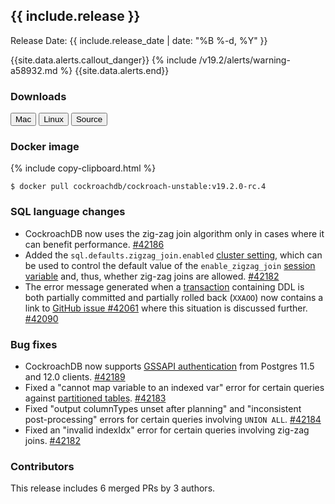 <h2 id="{{ include.release | slugify }}">{{ include.release }}</h2>

Release Date: {{ include.release_date | date: "%B %-d, %Y" }}

{{site.data.alerts.callout_danger}}
{% include /v19.2/alerts/warning-a58932.md %}
{{site.data.alerts.end}}

<h3 id="v19.2.0-rc.4-downloads">Downloads</h3>

<div id="os-tabs" class="clearfix os-tabs_button-outline-primary">
    <a href="https://binaries.cockroachdb.com/cockroach-v19.2.0-rc.4.darwin-10.9-amd64.tgz"><button id="mac" data-eventcategory="mac-binary-release-notes">Mac</button></a>
    <a href="https://binaries.cockroachdb.com/cockroach-v19.2.0-rc.4.linux-amd64.tgz"><button id="linux" data-eventcategory="linux-binary-release-notes">Linux</button></a>
    <a href="https://binaries.cockroachdb.com/cockroach-v19.2.0-rc.4.src.tgz"><button id="source" data-eventcategory="source-release-notes">Source</button></a>
</div>

<h3 id="v19.2.0-rc.4-docker-image">Docker image</h3>

{% include copy-clipboard.html %}
~~~shell
$ docker pull cockroachdb/cockroach-unstable:v19.2.0-rc.4
~~~

<h3 id="v19.2.0-rc.4-sql-language-changes">SQL language changes</h3>

- CockroachDB now uses the zig-zag join algorithm only in cases where it can benefit performance. [#42186][#42186]
- Added the `sql.defaults.zigzag_join.enabled` [cluster setting](../v19.2/cluster-settings.html), which can be used to control the default value of the `enable_zigzag_join` [session variable](../v19.2/set-vars.html) and, thus, whether zig-zag joins are allowed. [#42182][#42182]
- The error message generated when a [transaction](../v19.2/transactions.html) containing DDL is both partially committed and partially rolled back (`XXAOO`) now contains a link to [GitHub issue #42061](https://github.com/cockroachdb/cockroach/issues/42061) where this situation is discussed further. [#42090][#42090]

<h3 id="v19.2.0-rc.4-bug-fixes">Bug fixes</h3>

- CockroachDB now supports [GSSAPI authentication](../v19.2/gssapi_authentication.html) from Postgres 11.5 and 12.0 clients. [#42189][#42189]
- Fixed a "cannot map variable to an indexed var" error for certain queries against [partitioned tables](../v19.2/partitioning.html). [#42183][#42183]
- Fixed "output columnTypes unset after planning" and "inconsistent post-processing" errors for certain queries involving `UNION ALL`. [#42184][#42184]
- Fixed an "invalid indexIdx" error for certain queries involving zig-zag joins. [#42182][#42182]

<h3 id="v19.2.0-rc.4-contributors">Contributors</h3>

This release includes 6 merged PRs by 3 authors.

[#42182]: https://github.com/cockroachdb/cockroach/pull/42182
[#42183]: https://github.com/cockroachdb/cockroach/pull/42183
[#42184]: https://github.com/cockroachdb/cockroach/pull/42184
[#42186]: https://github.com/cockroachdb/cockroach/pull/42186
[#42189]: https://github.com/cockroachdb/cockroach/pull/42189
[#42090]: https://github.com/cockroachdb/cockroach/pull/42090
